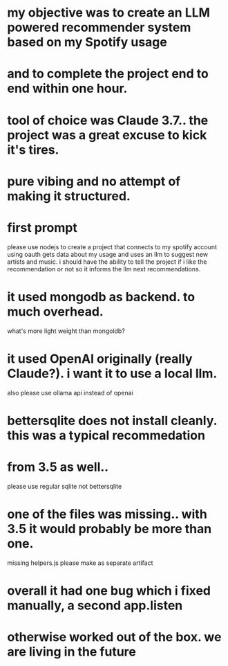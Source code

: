 # my objective was to create an LLM powered recommender system based on my Spotify usage
# and to complete the project end to end within one hour.
#
# tool of choice was Claude 3.7.. the project was a great excuse to kick it's tires.
#
# pure vibing and no attempt of making it structured.

# first prompt
please use nodejs to create a project that connects to my spotify account using oauth gets data about my usage and uses an llm to suggest new artists and music. i should have the ability to tell the project if i like the recommendation or not so it informs the llm next recommendations.

# it used mongodb as backend. to much overhead.
what's more light weight than mongoldb?

# it used OpenAI originally (really Claude?). i want it to use a local llm.
also please use ollama api instead of openai

# bettersqlite does not install cleanly. this was a typical recommedation
# from 3.5 as well..
please use regular sqlite not bettersqlite

# one of the files was missing.. with 3.5 it would probably be more than one.
missing helpers.js please make as separate artifact

# overall it had one bug which i fixed manually, a second app.listen
# otherwise worked out of the box. we are living in the future